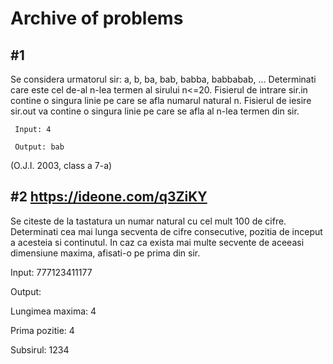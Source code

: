 # Archive of problems


## #1
Se considera urmatorul sir:
a, b, ba, bab, babba, babbabab, ...
Determinati care este cel de-al n-lea termen al sirului  n<=20.
Fisierul de intrare sir.in contine o singura linie pe care se afla numarul natural n.
Fisierul de iesire sir.out va contine o singura linie pe care se afla al
n-lea termen din sir.

     Input: 4

     Output: bab

(O.J.I. 2003, class a 7-a)

## #2 https://ideone.com/q3ZiKY

Se citeste de la tastatura un numar natural cu cel mult 100 de cifre. Determinati
cea mai lunga secventa de cifre consecutive, pozitia de inceput a acesteia si
continutul. In caz ca exista mai multe secvente de aceeasi dimensiune maxima,
afisati-o pe prima din sir.

Input: 777123411177

Output:

Lungimea maxima: 4

Prima pozitie: 4

Subsirul: 1234


